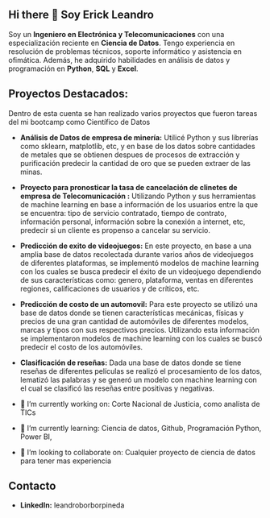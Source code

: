 ## Hi there 👋 Soy Erick Leandro 

Soy un **Ingeniero en Electrónica y Telecomunicaciones** con una especialización reciente en **Ciencia de Datos**. Tengo experiencia en resolución de problemas técnicos, soporte informático y asistencia en ofimática. Además, he adquirido habilidades en análisis de datos y programación en **Python**, **SQL** y **Excel**.
<!--
**leandroborborpineda/leandroborborpineda** is a ✨ _special_ ✨ repository because its `README.md` (this file) appears on your GitHub profile.

Here are some ideas to get you started:
-->
## Proyectos Destacados:
Dentro de esta cuenta se han realizado varios proyectos que fueron tareas del mi bootcamp como Científico de Datos
- **Análisis de Datos de empresa de minería:** Utilicé Python y sus librerías como sklearn, matplotlib, etc, y en base de los datos sobre cantidades de metales que se obtienen despues de procesos de extracción y purificación predecir la cantidad de oro que se pueden extraer de las minas.
- **Proyecto para pronosticar la tasa de cancelación de clinetes de empresa de Telecomunicación :** Utilizando Python y sus herramientas de machine learning en base a información de los usuarios entre la que se encuentra: tipo de servicio contratado, tiempo de contrato, información personal, información sobre la conexión a internet, etc, predecir si un cliente es propenso a cancelar su servicio.
- **Predicción de exito de videojuegos:** En este proyecto, en base a una amplia base de datos recolectada durante varios años de videojuegos de diferentes plataformas, se implementó modelos de machine learning con los cuales se busca predecir el éxito de un videojuego dependiendo de sus características como: genero, plataforma, ventas en diferentes regiones, calificaciones de usuarios y de críticos, etc.
- **Predicción de costo de un automovil:** Para este proyecto se utilizó una base de datos donde se tienen características mecánicas, físicas y precios de una gran cantidad de automóviles de diferentes modelos, marcas y tipos con sus respectivos precios. Utilizando esta información se implementaron modelos de machine learning con los cuales se buscó predecir el costo de los automóviles.
- **Clasificación de reseñas:** Dada una base de datos donde se tiene reseñas de diferentes películas se realizó el procesamiento de los datos, lematizó las palabras y se generó un modelo con machine learning con el cual se clasificó las reseñas entre positivas y negativas.


- 🔭 I’m currently working on: Corte Nacional de Justicia, como analísta de TICs
- 🌱 I’m currently learning: Ciencia de datos, Github, Programación Python, Power BI, 
- 👯 I’m looking to collaborate on: Cualquier proyecto de ciencia de datos para tener mas experiencia


## Contacto
- **LinkedIn:** leandroborborpineda


